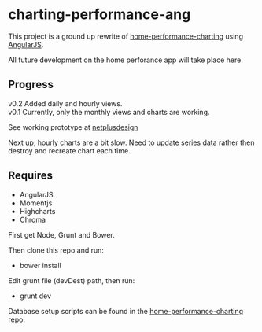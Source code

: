 # charting-performance-ang

This project is a ground up rewrite of [home-performance-charting](https://github.com/netplusdesign/home-performance-charting) 
using [AngularJS](http://angularjs.org). 

All future development on the home perforance app will take place here.

## Progress

v0.2 Added daily and hourly views.  
v0.1 Currently, only the monthly views and charts are working. 

See working prototype at [netplusdesign](http://netplusdesign.com/app)

Next up, hourly charts are a bit slow. Need to update series data rather then destroy and recreate chart each time.

## Requires

* AngularJS
* Momentjs
* Highcharts
* Chroma

First get Node, Grunt and Bower.

Then clone this repo and run:

* bower install

Edit grunt file (devDest) path, then run:

* grunt dev

Database setup scripts can be found in the [home-performance-charting](https://github.com/netplusdesign/home-performance-charting) repo.